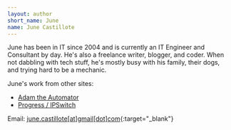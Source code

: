 ```yaml
---
layout: author
short_name: June
name: June Castillote
---
```

June has been in IT since 2004 and is currently an IT Engineer and Consultant by day. He's also a freelance writer, blogger, and coder. When not dabbling with tech stuff, he's mostly busy with his family, their dogs, and trying hard to be a mechanic.

June's work from other sites:

* [Adam the Automator](https://adamtheautomator.com/author/june/)
* [Progress / IPSwitch](https://blog.ipswitch.com/author/june-castillote)

Email: [june.castillote[at]gmail[dot]com](mailto:june.castillote@gmail.com){:target="_blank"}

